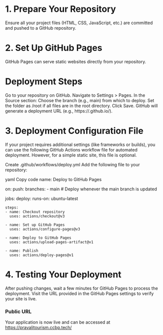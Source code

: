 # 1. Prepare Your Repository
Ensure all your project files (HTML, CSS, JavaScript, etc.) are committed and pushed to a GitHub repository.
# 2. Set Up GitHub Pages
GitHub Pages can serve static websites directly from your repository.

# Deployment Steps
Go to your repository on GitHub.
Navigate to Settings > Pages.
In the Source section:
Choose the branch (e.g., main) from which to deploy.
Set the folder as /root if all files are in the root directory.
Click Save.
GitHub will generate a deployment URL (e.g., https://<username>.github.io/<repository>).
# 3. Deployment Configuration File
If your project requires additional settings (like frameworks or builds), you can use the following GitHub Actions workflow file for automated deployment. However, for a simple static site, this file is optional.

Create .github/workflows/deploy.yml
Add the following file to your repository:

yaml
Copy code
name: Deploy to GitHub Pages

on:
  push:
    branches:
      - main  # Deploy whenever the main branch is updated

jobs:
  deploy:
    runs-on: ubuntu-latest

    steps:
    - name: Checkout repository
      uses: actions/checkout@v3

    - name: Set up GitHub Pages
      uses: actions/configure-pages@v3

    - name: Deploy to GitHub Pages
      uses: actions/upload-pages-artifact@v1

    - name: Publish
      uses: actions/deploy-pages@v1
# 4. Testing Your Deployment
After pushing changes, wait a few minutes for GitHub Pages to process the deployment.
Visit the URL provided in the GitHub Pages settings to verify your site is live.

### Public URL
Your application is now live and can be accessed at https://pravalitourism.ccbp.tech/
